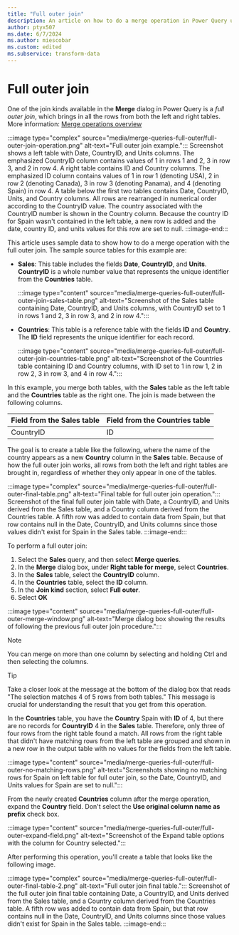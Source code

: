 ```yaml
---
title: "Full outer join"
description: An article on how to do a merge operation in Power Query using the full outer join kind. 
author: ptyx507
ms.date: 6/7/2024
ms.author: miescobar
ms.custom: edited
ms.subservice: transform-data
---
```


# Full outer join

One of the join kinds available in the **Merge** dialog in Power Query is a *full outer join*, which brings in all the rows from both the left and right tables. More information: [Merge operations overview](merge-queries-overview.md)

:::image type="complex" source="media/merge-queries-full-outer/full-outer-join-operation.png" alt-text="Full outer join example.":::
   Screenshot shows a left table with Date, CountryID, and Units columns. The emphasized CountryID column contains values of 1 in rows 1 and 2, 3 in row 3, and 2 in row 4. A right table contains ID and Country columns. The emphasized ID column contains values of 1 in row 1 (denoting USA), 2 in row 2 (denoting Canada), 3 in row 3 (denoting Panama), and 4 (denoting Spain) in row 4. A table below the first two tables contains Date, CountryID, Units, and Country columns. All rows are rearranged in numerical order according to the CountryID value. The country associated with the CountryID number is shown in the Country column. Because the country ID for Spain wasn't contained in the left table, a new row is added and the date, country ID, and units values for this row are set to null.
:::image-end:::

This article uses sample data to show how to do a merge operation with the full outer join. The sample source tables for this example are:

* **Sales**: This table includes the fields **Date**, **CountryID**, and **Units**. **CountryID** is a whole number value that represents the unique identifier from the **Countries** table.

  :::image type="content" source="media/merge-queries-full-outer/full-outer-join-sales-table.png" alt-text="Screenshot of the Sales table containing Date, CountryID, and Units columns, with CountryID set to 1 in rows 1 and 2, 3 in row 3, and 2 in row 4.":::

* **Countries**: This table is a reference table with the fields **ID** and **Country**. The **ID** field represents the unique identifier for each record.

  :::image type="content" source="media/merge-queries-full-outer/full-outer-join-countries-table.png" alt-text="Screenshot of the Countries table containing ID and Country columns, with ID set to 1 in row 1, 2 in row 2, 3 in row 3, and 4 in row 4.":::

In this example, you merge both tables, with the **Sales** table as the left table and the **Countries** table as the right one. The join is made between the following columns.

|Field from the Sales table| Field from the Countries table|
|-----------|------------------|
|CountryID|ID|

The goal is to create a table like the following, where the name of the country appears as a new **Country** column in the **Sales** table. Because of how the full outer join works, all rows from both the left and right tables are brought in, regardless of whether they only appear in one of the tables.

:::image type="complex" source="media/merge-queries-full-outer/full-outer-final-table.png" alt-text="Final table for full outer join operation.":::
   Screenshot of the final full outer join table with Date, a CountryID, and Units derived from the Sales table, and a Country column derived from the Countries table. A fifth row was added to contain data from Spain, but that row contains null in the Date, CountryID, and Units columns since those values didn't exist for Spain in the Sales table.
:::image-end:::

To perform a full outer join:

1. Select the **Sales** query, and then select **Merge queries**.
2. In the **Merge** dialog box, under **Right table for merge**, select **Countries**.
3. In the **Sales** table, select the **CountryID** column.
4. In the **Countries** table, select the **ID** column.
5. In the **Join kind** section, select **Full outer**.
6. Select **OK**

:::image type="content" source="media/merge-queries-full-outer/full-outer-merge-window.png" alt-text="Merge dialog box showing the results of following the previous full outer join procedure.":::

> [!NOTE]
>You can merge on more than one column by selecting and holding Ctrl and then selecting the columns.

> [!TIP]
>Take a closer look at the message at the bottom of the dialog box that reads "The selection matches 4 of 5 rows from both tables." This message is crucial for understanding the result that you get from this operation.

In the **Countries** table, you have the **Country** Spain with **ID** of 4, but there are no records for **CountryID** 4 in the **Sales** table. Therefore, only three of four rows from the right table found a match. All rows from the right table that didn't have matching rows from the left table are grouped and shown in a new row in the output table with no values for the fields from the left table.

:::image type="content" source="media/merge-queries-full-outer/full-outer-no-matching-rows.png" alt-text="Screenshots showing no matching rows for Spain on left table for full outer join, so the Date, CountryID, and Units values for Spain are set to null.":::

From the newly created **Countries** column after the merge operation, expand the **Country** field. Don't select the **Use original column name as prefix** check box.

:::image type="content" source="media/merge-queries-full-outer/full-outer-expand-field.png" alt-text="Screenshot of the Expand table options with the column for Country selected.":::

After performing this operation, you'll create a table that looks like the following image.

:::image type="complex" source="media/merge-queries-full-outer/full-outer-final-table-2.png" alt-text="Full outer join final table.":::
   Screenshot of the full outer join final table containing Date, a CountryID, and Units derived from the Sales table, and a Country column derived from the Countries table. A fifth row was added to contain data from Spain, but that row contains null in the Date, CountryID, and Units columns since those values didn't exist for Spain in the Sales table.
:::image-end:::
